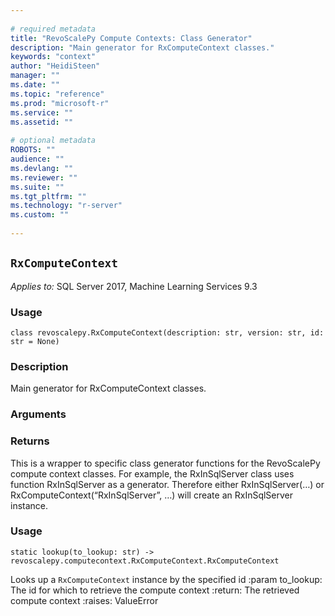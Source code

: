 ```yaml
--- 
 
# required metadata 
title: "RevoScalePy Compute Contexts: Class Generator" 
description: "Main generator for RxComputeContext classes." 
keywords: "context" 
author: "HeidiSteen" 
manager: "" 
ms.date: "" 
ms.topic: "reference" 
ms.prod: "microsoft-r" 
ms.service: "" 
ms.assetid: "" 
 
# optional metadata 
ROBOTS: "" 
audience: "" 
ms.devlang: "" 
ms.reviewer: "" 
ms.suite: "" 
ms.tgt_pltfrm: "" 
ms.technology: "r-server" 
ms.custom: "" 
 
---
```


## ``RxComputeContext``


*Applies to:* SQL Server 2017, Machine Learning Services 9.3


### Usage



```
class revoscalepy.RxComputeContext(description: str, version: str, id: str = None)
```




### Description

Main generator for RxComputeContext classes.


### Arguments


### Returns

This is a wrapper to specific class generator functions for the
RevoScalePy compute context classes. For example, the RxInSqlServer class
uses function RxInSqlServer as a generator. Therefore either
RxInSqlServer(…) or RxComputeContext(“RxInSqlServer”, …) will create an
RxInSqlServer instance.


### Usage



```
static lookup(to_lookup: str) -> revoscalepy.computecontext.RxComputeContext.RxComputeContext
```



Looks up a ``RxComputeContext`` instance by the specified id
:param to_lookup: The id for which to retrieve the compute context
:return: The retrieved compute context
:raises: ValueError
